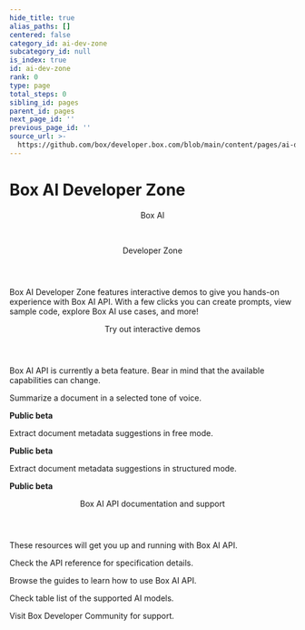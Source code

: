 ```yaml
---
hide_title: true
alias_paths: []
centered: false
category_id: ai-dev-zone
subcategory_id: null
is_index: true
id: ai-dev-zone
rank: 0
type: page
total_steps: 0
sibling_id: pages
parent_id: pages
next_page_id: ''
previous_page_id: ''
source_url: >-
  https://github.com/box/developer.box.com/blob/main/content/pages/ai-dev-zone/index.md
---
```

# Box AI Developer Zone

<Centered wide id="ai-developer-zone" >

<HeroImage type="AiDevZone" imageWidth="548" imageHeight="493">

<Header>

Box AI

</br>

Developer Zone

</Header>

Box AI Developer Zone features interactive
demos to give you hands-on experience with Box AI API.
With a few clicks you can create prompts,
view sample code, explore Box AI use cases, and more!

</HeroImage>

</Centered>

<Centered mid>

<Header>

Try out interactive demos

</Header>

<p style="text-align: left; margin-left: 0;">

Box AI API is currently a beta feature. Bear in mind that
the available capabilities can change.

</p>

<TileGrid rows="3">

<Tile type="ai" title="Get a summary" href="/ai-dev-zone-summary">

Summarize a document in a selected tone of voice.

<strong style="background-color: #e8e8e8">

Public beta

</strong>

</Tile>

<Tile type="ai" title="Metadata extraction" href="/ai-dev-zone-metadata">

Extract document metadata suggestions in free mode.

<strong style="background-color: #e8e8e8">

Public beta

</strong>

</Tile>

<Tile type="ai" title="Structured metadata extraction" href="/ai-dev-zone-metadata-structured">

Extract document metadata suggestions in structured mode.

<strong style="background-color: #e8e8e8">

Public beta

</strong>

</Tile>

<!-- <Tile disabled type="ai" title="Ask questions" >

Ask Box AI about the document to get the details. Demo coming soon!

<strong style="background-color: #e8e8e8">

Public beta

</strong>

</Tile>

 -->

</TileGrid>

</Centered>

<Centered mid>

<Header>

Box AI API documentation and support

</Header>

<p style="text-align: left; margin-left: 0;">

These resources will get you up and running with Box AI API.

</p>

<TileGrid rows="4">

<Tile type="document" title="AI API reference" href="/reference/resources/ai-response/">

Check the API reference for specification details.

</Tile>

<Tile type="leaflet" title="Developer guides" href="/guides/box-ai/">

Browse the guides to learn how to use Box AI API.

</Tile>

<Tile type="tuning" title="Supported AI models" href="/guides/box-ai/supported-models/">

Check table list of the supported AI models.

</Tile>

<Tile type="speech-bubble" title="Support" href="https://community.box.com/">

Visit Box Developer Community for support.

</Tile>

</TileGrid>

</Centered>